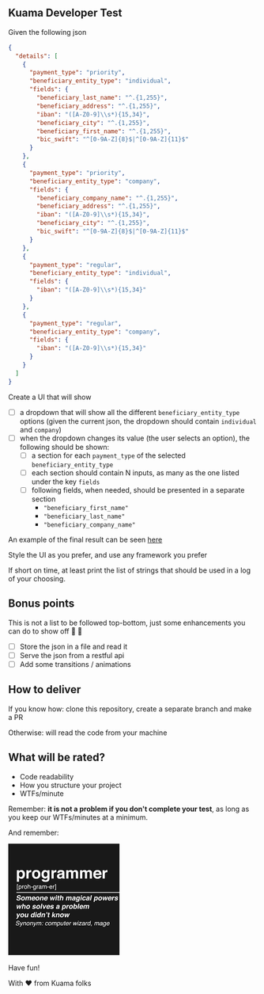 ## Kuama Developer Test

Given the following json

```json
{
  "details": [
    {
      "payment_type": "priority",
      "beneficiary_entity_type": "individual",
      "fields": {
        "beneficiary_last_name": "^.{1,255}",
        "beneficiary_address": "^.{1,255}",
        "iban": "([A-Z0-9]\\s*){15,34}",
        "beneficiary_city": "^.{1,255}",
        "beneficiary_first_name": "^.{1,255}",
        "bic_swift": "^[0-9A-Z]{8}$|^[0-9A-Z]{11}$"
      }
    },
    {
      "payment_type": "priority",
      "beneficiary_entity_type": "company",
      "fields": {
        "beneficiary_company_name": "^.{1,255}",
        "beneficiary_address": "^.{1,255}",
        "iban": "([A-Z0-9]\\s*){15,34}",
        "beneficiary_city": "^.{1,255}",
        "bic_swift": "^[0-9A-Z]{8}$|^[0-9A-Z]{11}$"
      }
    },
    {
      "payment_type": "regular",
      "beneficiary_entity_type": "individual",
      "fields": {
        "iban": "([A-Z0-9]\\s*){15,34}"
      }
    },
    {
      "payment_type": "regular",
      "beneficiary_entity_type": "company",
      "fields": {
        "iban": "([A-Z0-9]\\s*){15,34}"
      }
    }
  ]
}
```
Create a UI that will show
- [ ] a dropdown that will show all the different `beneficiary_entity_type` options  (given the current json, the dropdown should contain `individual` and `company`)
- [ ] when the dropdown changes its value (the user selects an option), the following should be shown:
    - [ ] a section for each `payment_type` of the selected `beneficiary_entity_type`
    - [ ] each section should contain N inputs, as many as the one listed under the key `fields`
    - [ ] following fields, when needed, should be presented in a separate section
      - `"beneficiary_first_name"`
      - `"beneficiary_last_name"`
      - `"beneficiary_company_name"`


An example of the final result can be seen [here](https://share.vidyard.com/watch/7YmoyYbmZwHbjbTD4qCWK1?)

Style the UI as you prefer, and use any framework you prefer

If short on time, at least print the list of strings that should be used in a log of your choosing.

## Bonus points
This is not a list to be followed top-bottom, just some enhancements you can do to show off 🙌 🚀
- [ ] Store the json in a file and read it
- [ ] Serve the json from a restful api
- [ ] Add some transitions / animations

## How to deliver
If you know how: clone this repository, create a separate branch and make a PR

Otherwise: will read the code from your machine

## What will be rated?
- Code readability
- How you structure your project
- WTFs/minute

Remember: **it is not a problem if you don't complete your test**, as long as you keep our WTFs/minutes at a minimum.

And remember:

![programmer](programmer.png)


Have fun!

With ♥️ from Kuama folks


